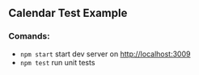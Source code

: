 ## Calendar Test Example

### Comands:
 + ``npm start`` start dev server on [http://localhost:3009](http://localhost:3009/)
 + ``npm test`` run unit tests
